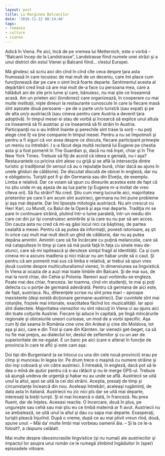 ```yaml
---
layout: post
title: La Marginea Balcanilor
date: '2016-11-22 08:14:46'
tags:
- romania
- culture
- vienna
---
```


Adică în Viena. Pe aici, încă de pe vremea lui Metternich, este o vorbă – “Balcanii încep de la Landstrasse”, Landstrasse fiind numele unei străzi şi a unui district din estul Vienei şi Balcanii fiind… r/estul Europei.

Mă gîndesc să scriu aici din cînd în cînd cîte ceva despre ţara asta frumoasă în care locuiesc de mai mult de un deceniu, care îmi place cum funcţionează dar pe care o simt încă foarte departe. Sentimentul acesta al depărtării cred însă că are mai mult de-a face cu persoana mea, care a hălăduit ani de zile prin lume şi care, bănuiesc, nu mai ştie ce înseamnă acasă. Am un prieten aici (londonez) care organizează, în cooperare cu mai multe instituţii, nişte dineuri la restaurante cunoscute în care la fiecare masă sînt aşezate două persoane – pe de o parte un/o turist/ă (sau expat) şi pe de alta un/o austriac/ă (sau cineva pentru care Austria a devenit ţara adoptivă). În timpul mesei ei stau de vorbă şi încearcă să explice unul altuia ce înseamnă să fii austriac şi ce înseamnă să fii străin în Austria. Participanţii nu s-au întîlnit înainte şi perechile sînt trase la sorţi – nu poţi alege cine îţi va ţine companie în timpul mesei. Pentru a nu se împotmoli şi pentru a fi siguri că vor avea despre ce discuta, fiecare participant primeşte un meniu cu întrebări. I s-a făcut deja multă reclamă lui Eugene pe chestia asta şi a fost pomenit în The Guardian şi, dacă nu mă înşel, chiar şi în The New York Times. Trebuie să fiţi de acord că ideea e genială, nu-i aşa? Restaurantele cu pricina sînt alese cu grijă şi se află la intersecţia dintre turistic şi tradiţional (în sensul că au o reputaţie bună, chiar dacă au ajuns în unele ghiduri de călătorie). De discutat discută de obicei în engleză, dar nu e obligatoriu. Turiştii pot fi şi din Germania sau din Elveţia, de exemplu. Limba e relativă. Dar ce voiam să spun cu dineurile acestea este de fapt că nu ştiu unde m-aş aşeza de aş lua parte (şi Eugene m-a invitat de vreo cîteva ori). Să fiu străin? Nu cred. Ştiu cum merg lucrurile aici, majoritatea prietenilor pe care îi am acum sînt austrieci, germana nu îmi pune probleme şi aşa mai departe. Dar îmi lipseşte mitologia austriacă. Nu am crescut cu Herr Karl, cu Mundl, cu Balul de la Operă şi aşa mai departe. Tradiţia mi se pare în continuare străină, plutind într-o lume paralelă, într-un mediu din care cei din jur îşi construiesc amintirile şi la care eu nu par să am acces. Din cauza asta nu cred că mi-aş găsi locul nici ca băştinaş, de partea cealaltă a mesei. Pentru că aş putea da informaţii, povesti istorioare, aş şti în orice caz mult mai mult decît un ghid de călătorie, dar nu aş putea depăna amintiri. Amintiri care să fie încărcate cu puţină melancolie, care să mă catapulteze în timp şi care să mă pună faţă în faţa cu sinele meu de-atunci, care să-mi ispitească şi deruteze simţul fragil al identităţii. Ca şi cum cineva mi-a ascuns madlena şi nici măcar nu am habar unde să o caut.
Şi pentru că am pomenit mai sus că limba e relativă, ar trebui să spun vreo două cuvinte despre multiculturalismul vienez, în dimensiunea sa lingvistică.
În Viena ai ocazia de a auzi mai toate limbile din Balcani. Şi de mai sus, de mai la nord chiar, din Cehia şi Polonia. Rareori auzi vorbindu-se engleza. Poate mai des chiar, franceza. Iar toamna, cînd vin studenţii, te mai şi poţi delecta cu o porţie de germană adevărată. Pentru că germana de aici este, de fapt, austriaca. Nu, diferenţele scrise nu sînt prea mari – aproape inexistente (deşi există dicţionare germane-austrieci). Dar cuvintele sînt mai rotunjite, frazele mai intonate, exactitatea făcînd loc muzicalităţii. Iar apoi sînt dialectele. Majoritatea vienezilor nu sînt născuţi în Viena ci au ajuns aici din toate colţurile Austriei. Fiecare îşi aduce în capitală, pe lîngă mîncărurile regionale şi obiceiurile uneori curioase, un mod de a vorbi specific. Aşa cum îţi dai seama în România cine vine din Ardeal şi cine din Moldova, tot aşa şi aici, care e din Tirol şi care din Kärnten. Iar vienezii get-beget, ca să nu fie mai prejos, au dialectul lor, destul de zeflemitor şi cu un aer de superioritate de ne-egalat.
E un banc pe aici (care e alterat în funcţie de provincia în care te afli) şi este cam aşa:

Doi tipi din Burgenland (a se înlocui cu una din cele nouă provincii) erau pe cîmp şi munceau în legea lor. Pe drum trece o maşină cu numere străine şi doi inşi coboară şi vin către austrieci. Îi întreabă, în engleză, dacă pot să le dea o mînă de ajutor pentru că s-au rătăcit şi nu le merge GPS-ul. Trebuie să ajungă undeva de urgenţă şi habar nu au unde se află.
Austriecii se uită unul la altul, apoi se uită la cei doi străini. Aceştia, presaţi de timp şi circumstanţe încearcă din nou. Aceleaşi întrebări, aceleaşi rugăminţi, de data asta în italiană.
Austriecii nu zic nici pîs dar se uită mai departe, interesaţi la bieţii turişti. Şi ei mai încearcă o dată, în franceză. Nu prea fluent, dar de înţeles.
Aceeasi reactie.
O încercare, două în plus, pe ungureşte sau cehă sau mai ştiu eu ce limbă maternă ar fi avut.
Austriecii nu se ambalează, se uită unul la altul şi dau cu sapa mai departe.
Exasperaţi, turiştii pleacă înjurînd.
După o vreme, după ce au mai plivit vreun rînd, două, spune unul:
– Măi da’ multe limbi mai vorbeau oamenii ăia.
– Şi la ce le-a folosit?, a răspuns celălalt.

Mai multe despre ideosincrasiile lingvistice (şi nu numai) ale austriecilor şi impactul lor asupra unui român ce le rumegă zîmbind îngăduitor în (sper) episoadele viitoare.